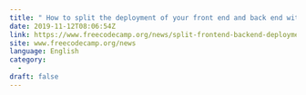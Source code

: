 ```yaml
---
title: " How to split the deployment of your front end and back end with the help of Consumer Driven Contract Testing "
date: 2019-11-12T08:06:54Z
link: https://www.freecodecamp.org/news/split-frontend-backend-deployment-with-cdcs/?utm_medium=RSS&utm_source=news.12bit.vn
site: www.freecodecamp.org/news
language: English
category:
  -   
draft: false
---
```

